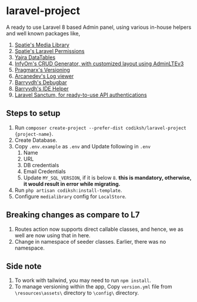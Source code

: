 # laravel-project

A ready to use Laravel 8 based Admin panel, using various in-house helpers and well known packages like, 
1. [Spatie's Media Library](https://github.com/spatie/laravel-medialibrary)
2. [Spatie's Laravel Permissions](https://github.com/spatie/laravel-permission)
3. [Yajra DataTables](https://github.com/yajra/laravel-datatables)
4. [InfyOm's CRUD Generator, with customized layout using AdminLTEv3](https://github.com/InfyOmLabs/laravel-generator)
5. [Pragmarx's Versioning](https://packagist.org/packages/pragmarx/version)
6. [Arcanedev's Log viewer](https://github.com/ARCANEDEV/LogViewer)
7. [Barryvdh's Debugbar](https://github.com/barryvdh/laravel-debugbar)
8. [Barryvdh's IDE Helper](https://github.com/barryvdh/laravel-ide-helper)
9. [Laravel Sanctum, for ready-to-use API authentications](https://laravel.com/docs/8.x/sanctum)

## Steps to setup
1. Run `composer create-project --prefer-dist codiksh/laravel-project {project-name}`.
2. Create Database.
3. Copy `.env.example` as `.env` and Update following in `.env`
    1. Name
    2. URL
    3. DB credentials
    4. Email Credentials
    5. Update `MY_SQL_VERSION`, if it is below `8`. **this is mandatory, otherwise, it would result in error while migrating.**
4. Run `php artisan codiksh:install-template`.
5. Configure `medialibrary` config for `LocalStore`.


## Breaking changes as compare to L7
1. Routes action now supports direct callable classes, and hence, we as well are now using that in here.
2. Change in namespace of seeder classes. Earlier, there was no namespace. 

## Side note
1. To work with tailwind, you may need to run `npm install`.
2. To manage versioning within the app, Copy `version.yml` file from `\resources\assets\` directory to `\config\` directory.    

